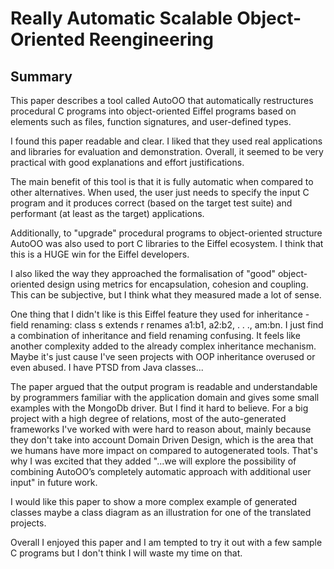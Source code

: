 # Really Automatic Scalable Object-Oriented Reengineering

## Summary

This paper describes a tool called AutoOO that automatically restructures procedural C programs into object-oriented Eiffel programs based on elements such as files, function signatures, and user-defined types.

I found this paper readable and clear. I liked that they used real applications and libraries for evaluation and demonstration. Overall, it seemed to be very practical with good explanations and effort justifications.

The main benefit of this tool is that it is fully automatic when compared to other alternatives. When used, the user just needs to specify the input C program and it produces correct (based on the target test suite) and performant (at least as the target) applications.

Additionally, to "upgrade" procedural programs to object-oriented structure AutoOO was also used to port C libraries to the Eiffel ecosystem. I think that this is a HUGE win for the Eiffel developers.

I also liked the way they approached the formalisation of "good" object-oriented design using metrics for encapsulation, cohesion and coupling. This can be subjective, but I think what they measured made a lot of sense.

One thing that I didn't like is this Eiffel feature they used for inheritance - field renaming: class s extends r renames a1:b1, a2:b2, . . ., am:bn.
I just find a combination of inheritance and field renaming confusing. It feels like another complexity added to the already complex inheritance mechanism. Maybe it's just cause I've seen projects with OOP inheritance overused or even abused. I have PTSD from Java classes...

The paper argued that the output program is readable and understandable by programmers familiar with the application domain and gives some small examples with the MongoDb driver. But I find it hard to believe. For a big project with a high degree of relations, most of the auto-generated frameworks I've worked with were hard to reason about, mainly because they don't take into account Domain Driven Design, which is the area that we humans have more impact on compared to autogenerated tools. That's why I was excited that they added "...we will explore the possibility of combining AutoOO’s completely automatic approach with additional user input" in future work.

I would like this paper to show a more complex example of generated classes maybe a class diagram as an illustration for one of the translated projects.

Overall I enjoyed this paper and I am tempted to try it out with a few sample C programs but I don't think I will waste my time on that.


